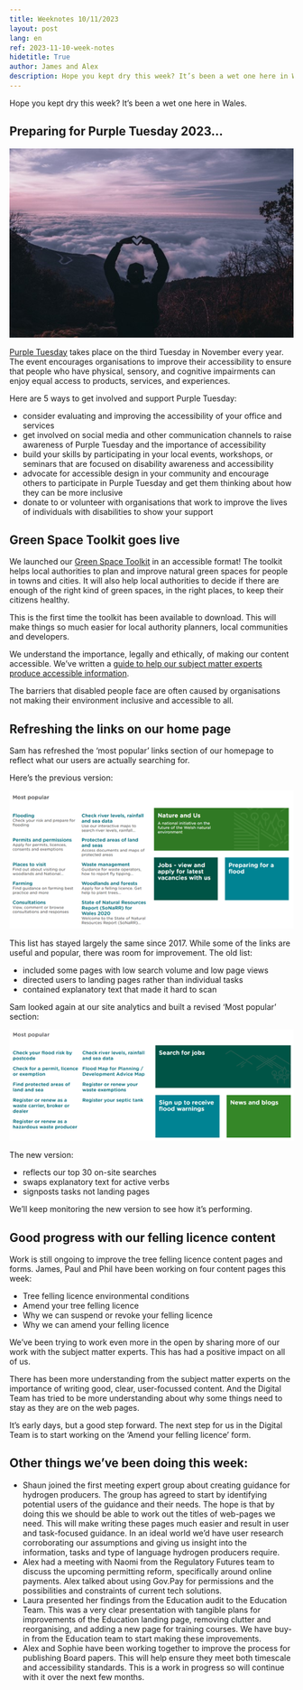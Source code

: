```yaml
---
title: Weeknotes 10/11/2023
layout: post
lang: en
ref: 2023-11-10-week-notes
hidetitle: True
author: James and Alex
description: Hope you kept dry this week? It’s been a wet one here in Wales.  
---
```


Hope you kept dry this week? It’s been a wet one here in Wales.   

## Preparing for Purple Tuesday 2023…

![Person making heart with their hands in front of a purple sky]( https://github.com/nrw-digital/week-notes/blob/fda2b9466fe05d259d5ff4c0071bc6116f81b810/images/purple%20sky.jpg?raw=true)

[Purple Tuesday](https://www.awarenessdays.com/awareness-days-calendar/purple-tuesday-2023/) takes place on the third Tuesday in November every year. The event encourages organisations to improve their accessibility to ensure that people who have physical, sensory, and cognitive impairments can enjoy equal access to products, services, and experiences.

Here are 5 ways to get involved and support Purple Tuesday:
+ consider evaluating and improving the accessibility of your office and services
+ get involved on social media and other communication channels to raise awareness of Purple Tuesday and the importance of accessibility
+ build your skills by participating in your local events, workshops, or seminars that are focused on disability awareness and accessibility
+ advocate for accessible design in your community and encourage others to participate in Purple Tuesday and get them thinking about how they can be more inclusive
+ donate to or volunteer with organisations that work to improve the lives of individuals with disabilities to show your support

## Green Space Toolkit goes live

We launched our [Green Space Toolkit]( https://naturalresources.wales/about-us/what-we-do/our-roles-and-responsibilities/green-spaces/local-green-spaces/?lang=en) in an accessible format! The toolkit helps local authorities to plan and improve natural green spaces for people in towns and cities. It will also help local authorities to decide if there are enough of the right kind of green spaces, in the right places, to keep their citizens healthy.

This is the first time the toolkit has been available to download. This will make things so much easier for local authority planners, local communities and developers.

We understand the importance, legally and ethically, of making our content accessible. We’ve written a [guide to help our subject matter experts produce accessible information]( https://naturalresources.wales/footer-links/writing-accessible-documents/?lang=en). 

The barriers that disabled people face are often caused by organisations not making their environment inclusive and accessible to all.

## Refreshing the links on our home page

Sam has refreshed the ‘most popular’ links section of our homepage to reflect what our users are actually searching for. 

Here’s the previous version:

![A screenshot of the old homepage on our website]( https://github.com/nrw-digital/week-notes/blob/fda2b9466fe05d259d5ff4c0071bc6116f81b810/images/homepage.png?raw=true)

This list has stayed largely the same since 2017. While some of the links are useful and popular, there was room for improvement. The old list: 

+ included some pages with low search volume and low page views
+ directed users to landing pages rather than individual tasks
+ contained explanatory text that made it hard to scan  

Sam looked again at our site analytics and built a revised ‘Most popular’ section:

![A screenshot showing the new homepage with the most popular section featured front and centre]( https://github.com/nrw-digital/week-notes/blob/fda2b9466fe05d259d5ff4c0071bc6116f81b810/images/homepage%20new.png?raw=true)

The new version: 

+ reflects our top 30 on-site searches
+ swaps explanatory text for active verbs 
+ signposts tasks not landing pages

We’ll keep monitoring the new version to see how it’s performing.

## Good progress with our felling licence content

Work is still ongoing to improve the tree felling licence content pages and forms. James, Paul and Phil have been working on four content pages this week:

+ Tree felling licence environmental conditions
+ Amend your tree felling licence
+ Why we can suspend or revoke your felling licence
+ Why we can amend your felling licence

We’ve been trying to work even more in the open by sharing more of our work with the subject matter experts. This has had a positive impact on all of us.

There has been more understanding from the subject matter experts on the importance of writing good, clear, user-focussed content. And the Digital Team has tried to be more understanding about why some things need to stay as they are on the web pages. 

It’s early days, but a good step forward. The next step for us in the Digital Team is to start working on the ‘Amend your felling licence’ form.

## Other things we’ve been doing this week:

+ Shaun joined the first meeting expert group about creating guidance for hydrogen producers. The group has agreed to start by identifying potential users of the guidance and their needs. The hope is that by doing this we should be able to work out the titles of web-pages we need. This will make writing these pages much easier and result in user and task-focused guidance. In an ideal world we’d have user research corroborating our assumptions and giving us insight into the information, tasks and type of language hydrogen producers require. 
+ Alex had a meeting with Naomi from the Regulatory Futures team to discuss the upcoming permitting reform, specifically around online payments. Alex talked about using Gov.Pay for permissions and the possibilities and constraints of current tech solutions.
+ Laura presented her findings from the Education audit to the Education Team. This was a very clear presentation with tangible plans for improvements of the Education landing page, removing clutter and reorganising, and adding a new page for training courses. We have buy-in from the Education team to start making these improvements. 
+ Alex and Sophie have been working together to improve the process for publishing Board papers. This will help ensure they meet both timescale and accessibility standards. This is a work in progress so will continue with it over the next few months.
